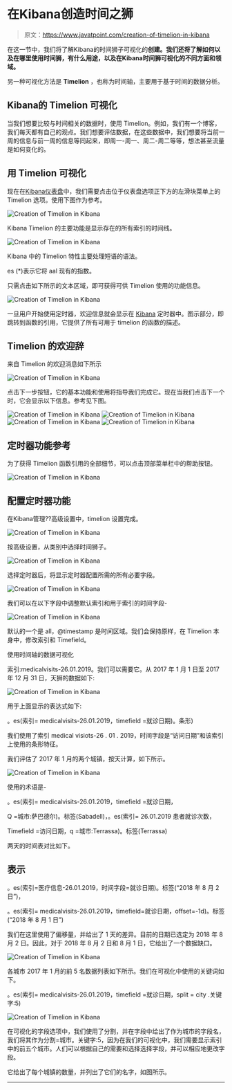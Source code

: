 # 在Kibana创造时间之狮

> 原文：<https://www.javatpoint.com/creation-of-timelion-in-kibana>

在这一节中，我们将了解Kibana的时间狮子可视化的**创建。**我们还将了解如何以及**在哪里使用时间狮，**有什么用途，以及在Kibana**时间狮可视化的不同方面和领域。**

另一种可视化方法是 **Timelion** ，也称为时间轴，主要用于基于时间的数据分析。

## Kibana的 Timelion 可视化

当我们想要比较与时间相关的数据时，使用 Timelion。例如，我们有一个博客，我们每天都有自己的观点。我们想要评估数据，在这些数据中，我们想要将当前一周的信息与前一周的信息等同起来，即周一-周一、周二-周二等等，想法甚至流量是如何变化的。

## 用 Timelion 可视化

现在在[Kibana仪表盘](creation-of-dashboard-in-kibana)中，我们需要点击位于仪表盘选项正下方的左滑块菜单上的 Timelion 选项。使用下图作为参考。

![Creation of Timelion in Kibana](img/f5c54d35a5e178aee25c712c030a0cd8.png)

Kibana Timelion 的主要功能是显示存在的所有索引的时间线。

![Creation of Timelion in Kibana](img/d6853db42f5305fdff3e9cb68dcf3cb0.png)

Kibana 中的 Timelion 特性主要处理短语的语法。

es (*)表示它将 aal 现有的指数。

只需点击如下所示的文本区域，即可获得可供 Timelion 使用的功能信息。

![Creation of Timelion in Kibana](img/be2ab7b7d3ae45c98c374e81464019a0.png)

一旦用户开始使用定时器，欢迎信息就会显示在 [Kibana](https://www.javatpoint.com/kibana) 定时器中。图示部分，即跳转到函数的引用，它提供了所有可用于 timelion 的函数的描述。

## Timelion 的欢迎辞

来自 Timelion 的欢迎消息如下所示

![Creation of Timelion in Kibana](img/9260e8f061150ba4c8451e796fca365c.png)

点击下一步按钮，它的基本功能和使用将指导我们完成它。现在当我们点击下一个时，它会显示以下信息。参考见下图。

![Creation of Timelion in Kibana](img/069905d40b4ef05c0835a3be718adb04.png)
![Creation of Timelion in Kibana](img/d78de4718712e19ebf09de6eb0ee0942.png)
![Creation of Timelion in Kibana](img/22429d3af12d640a5c01bedc38f3ff4e.png)
![Creation of Timelion in Kibana](img/fdae0c5a0756c256a6547f0befb9951e.png)

## 定时器功能参考

为了获得 Timelion 函数引用的全部细节，可以点击顶部菜单栏中的帮助按钮。

![Creation of Timelion in Kibana](img/71e347d6d0fe3be5607b7e7dae34e387.png)

## 配置定时器功能

在Kibana管理⁇高级设置中，timelion 设置完成。

![Creation of Timelion in Kibana](img/05f1799e62f7de9cb95c0e7c56a65975.png)

按高级设置，从类别中选择时间狮子。

![Creation of Timelion in Kibana](img/29c4f633a891b43bf4a163f12cdda676.png)

选择定时器后，将显示定时器配置所需的所有必要字段。

![Creation of Timelion in Kibana](img/f4cc43d7afe5220a3f8f55175684ef51.png)

我们可以在以下字段中调整默认索引和用于索引的时间字段-

![Creation of Timelion in Kibana](img/9d11cbe1375ca6ef7f6b123429c8c179.png)

默认的一个是 all，@timestamp 是时间区域。我们会保持原样，在 Timelion 本身中，修改索引和 Timefield。

使用时间轴的数据可视化

索引:medicalvisits-26.01.2019。我们可以需要它。从 2017 年 1 月 1 日至 2017 年 12 月 31 日，天狮的数据如下:

![Creation of Timelion in Kibana](img/cb0ed1d253f8f8bdd7bb3f1b0044ed50.png)

用于上面显示的表达式如下:

。es(索引= medicalvisits-26.01.2019，timefield =就诊日期)。条形)

我们使用了索引 medical visiots-26 . 01 . 2019，时间字段是“访问日期”和该索引上使用的条形特征。

我们评估了 2017 年 1 月的两个城镇，按天计算，如下所示。

![Creation of Timelion in Kibana](img/d4dd5d41aaac37edc9720a2fe63c5380.png)

使用的术语是-

。es(索引= medicalvisits-26.01.2019，timefield =就诊日期，

Q =城市:萨巴德尔)。标签(Sabadell)，。es(索引= 26.01.2019 患者就诊次数，

Timefield =访问日期，q =城市:Terrassa)。标签(Terrassa)

两天的时间表对比如下。

## 表示

。es(索引=医疗信息-26.01.2019，时间字段=就诊日期)。标签(“2018 年 8 月 2 日”)，

。es(索引= medicalvisits-26.01.2019，timefield=就诊日期，offset=-1d)。标签(“2018 年 8 月 1 日”)

我们在这里使用了偏移量，并给出了 1 天的差异。目前的日期已选定为 2018 年 8 月 2 日。因此，对于 2018 年 8 月 2 日和 8 月 1 日，它给出了一个数据缺口。

![Creation of Timelion in Kibana](img/031dde474636762c3796284ead9990c5.png)

各城市 2017 年 1 月的前 5 名数据列表如下所示。我们在可视化中使用的关键词如下。

。es(索引= medicalvisits-26.01.2019，timefield =就诊日期，split = city .关键字:5)

![Creation of Timelion in Kibana](img/d5c6dc3a28288fb0f976eedab8f304cb.png)

在可视化的字段选项中，我们使用了分割，并在字段中给出了作为城市的字段名，我们将其作为分割=城市。关键字:5，因为在我们的可视化中，我们需要显示索引中的前五个城市。人们可以根据自己的需要和选择选择字段，并可以相应地更改字段。

它给出了每个城镇的数量，并列出了它们的名字，如图所示。

* * *